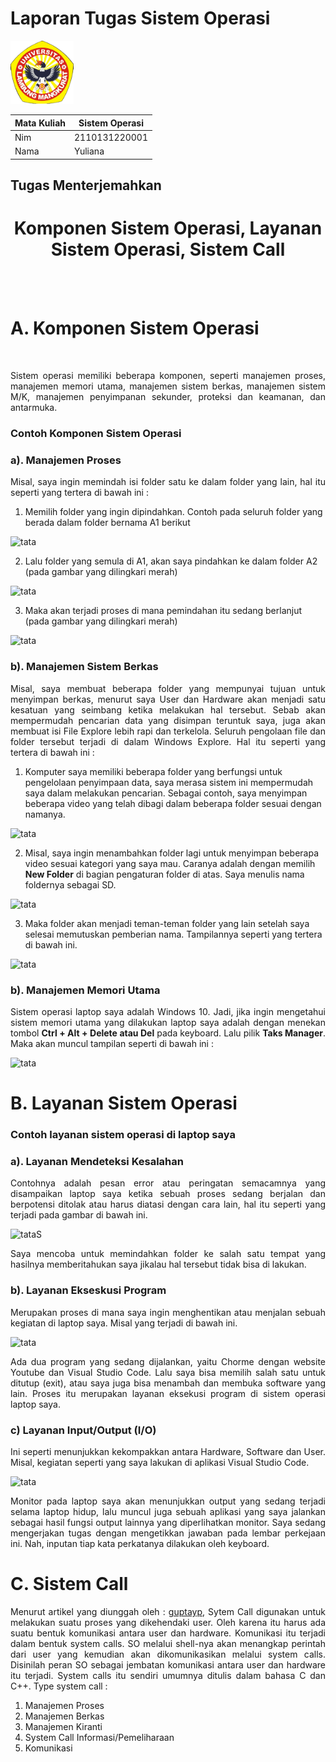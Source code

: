 # Laporan Tugas Sistem Operasi
<img src="/Logo-ULM.png" width="20%" height="20%">

Mata Kuliah | Sistem Operasi
--------|--------
Nim | 2110131220001
Nama | Yuliana

## **Tugas Menterjemahkan**

<h1 align=center>Komponen Sistem Operasi, Layanan Sistem Operasi, Sistem Call</h1>
<br>
<br>

# A. Komponen Sistem Operasi
<br>
<p align=justify>Sistem operasi memiliki beberapa komponen, seperti manajemen proses, manajemen memori utama, manajemen sistem berkas, manajemen sistem M/K, manajemen penyimpanan sekunder, proteksi dan keamanan, dan antarmuka.</p>

### Contoh Komponen Sistem Operasi

### a). Manajemen Proses

<p align=justify>Misal, saya ingin memindah isi folder satu ke dalam folder yang lain, hal itu seperti yang tertera di bawah ini :</p>

 1. Memilih folder yang ingin dipindahkan. Contoh pada seluruh folder yang berada dalam folder bernama A1 berikut

![tata](gambar/gambar28.png)

 2. Lalu folder yang semula di A1, akan saya pindahkan ke dalam folder A2 (pada gambar yang dilingkari merah)

![tata](gambar/gambar30.jpg)

3. Maka akan terjadi proses di mana pemindahan itu sedang berlanjut (pada gambar yang dilingkari merah)

![tata](gambar/gambar29.jpg)

### b). Manajemen Sistem Berkas

<p align=justify>Misal, saya membuat beberapa folder yang mempunyai tujuan untuk menyimpan berkas, menurut saya User dan Hardware akan menjadi satu kesatuan yang seimbang ketika melakukan hal tersebut. Sebab akan mempermudah pencarian data yang disimpan teruntuk saya, juga akan membuat isi File Explore lebih rapi dan terkelola. Seluruh pengolaan file dan folder tersebut terjadi di dalam Windows Explore. Hal itu seperti yang tertera di bawah ini :</p>

 1. Komputer saya memiliki beberapa folder yang berfungsi untuk pengelolaan penyimpaan data, saya merasa sistem ini mempermudah saya dalam melakukan pencarian. Sebagai contoh, saya menyimpan beberapa video yang telah dibagi dalam beberapa folder sesuai dengan namanya.

![tata](gambar/gambar30.jpg)

 2. Misal, saya ingin menambahkan folder lagi untuk menyimpan beberapa video sesuai kategori yang saya mau. Caranya adalah dengan memilih **New Folder** di bagian pengaturan folder di atas. Saya menulis nama foldernya sebagai SD.

 ![tata](gambar/gambar33.png)

  3. Maka folder akan menjadi teman-teman folder yang lain setelah saya selesai memutuskan pemberian nama. Tampilannya seperti yang tertera di bawah ini.

  ![tata](gambar/gambar34.png)

  ### b). Manajemen Memori Utama

  <p align=justify>Sistem operasi laptop saya adalah Windows 10. Jadi, jika ingin mengetahui sistem memori utama yang dilakukan laptop saya adalah dengan menekan tombol <b>Ctrl + Alt + Delete atau Del</b> pada keyboard. Lalu pilik <b>Taks Manager</b>. Maka akan muncul tampilan seperti di bawah ini :

  ![tata](gambar/gambar35.png)

# B. Layanan Sistem Operasi

### Contoh layanan sistem operasi di laptop saya

### a). Layanan Mendeteksi Kesalahan

<p align=justify>Contohnya adalah pesan error atau peringatan semacamnya yang disampaikan laptop saya ketika sebuah proses sedang berjalan dan berpotensi ditolak atau harus diatasi dengan cara lain, hal itu seperti yang terjadi pada gambar di bawah ini. 

![tata](gambar/gambarr36.jpg)S

<p align=justify>Saya mencoba untuk memindahkan folder ke salah satu tempat yang hasilnya memberitahukan saya jikalau hal tersebut tidak bisa di lakukan.

### b). Layanan Ekseskusi Program

<p align=justify>Merupakan proses di mana saya ingin menghentikan atau menjalan sebuah kegiatan di laptop saya. Misal yang terjadi di bawah ini.

![tata](gambar/gambar37.png)

<p align=justify>Ada dua program yang sedang dijalankan, yaitu Chorme dengan website Youtube dan Visual Studio Code. Lalu saya bisa memilih salah satu untuk ditutup (exit), atau saya juga bisa menambah dan membuka software yang lain. Proses itu merupakan layanan eksekusi program di sistem operasi laptop saya.

### c) Layanan Input/Output (I/O)

<p align=justify>Ini seperti menunjukkan kekompakkan antara Hardware, Software dan User. Misal, kegiatan seperti yang saya lakukan di aplikasi Visual Studio Code.

![tata](gambar/gambar38.jpg)

<p align=justify>Monitor pada laptop saya akan menunjukkan output yang sedang terjadi selama laptop hidup, lalu muncul juga sebuah aplikasi yang saya jalankan sebagai hasil fungsi output lainnya yang diperlihatkan monitor. Saya sedang mengerjakan tugas dengan mengetikkan jawaban pada lembar perkejaan ini. Nah, inputan tiap kata perkatanya dilakukan oleh keyboard. 

# C. Sistem Call

<p align=justify>Menurut artikel yang diunggah oleh : <a href = "https://guptayp.wordpress.com/2011/04/09/system-call-kernel-pada-system-operasi/Komputer">guptayp</a>, Sytem Call digunakan untuk melakukan suatu proses yang dikehendaki user. Oleh karena itu harus ada suatu bentuk komunikasi antara user dan hardware. Komunikasi itu terjadi dalam bentuk system calls. SO melalui shell-nya akan menangkap perintah dari user yang kemudian akan dikomunikasikan melalui system calls. Disinilah peran SO sebagai jembatan komunikasi antara user dan hardware itu terjadi. System calls itu sendiri umumnya ditulis dalam bahasa C dan C++. Type system call :

 1. Manajemen Proses
 2. Manajemen Berkas
 3. Manajemen Kiranti
 4. System Call Informasi/Pemeliharaan
 5. Komunikasi








